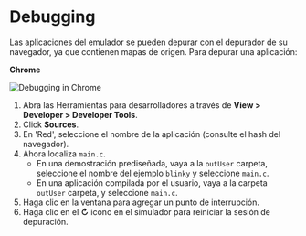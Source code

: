 # Debugging

Las aplicaciones del emulador se pueden depurar con el depurador de su navegador, ya que contienen mapas de origen. Para depurar una aplicación:

**Chrome**

![Debugging in Chrome](../img/chrome-debug.png)

1. Abra las Herramientas para desarrolladores a través de **View > Developer > Developer Tools**.
1. Click **Sources**.
1. En 'Red', seleccione el nombre de la aplicación (consulte el hash del navegador).
1. Ahora localiza `main.c`.
    * En una demostración prediseñada, vaya a la `outUser` carpeta, seleccione el nombre del ejemplo  `blinky` y seleccione `main.c`.
    * En una aplicación compilada por el usuario, vaya a la carpeta `outUser` carpeta, y seleccione `main.c`.
1. Haga clic en la ventana para agregar un punto de interrupción.
1. Haga clic en el **↻** icono en el simulador para reiniciar la sesión de depuración.

